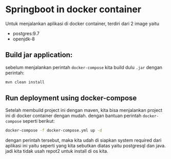 # Springboot in docker container

Untuk menjalankan aplikasi di docker container, terdiri dari 2 image yaitu

- postgres:9.7
- openjdk-8

## Build jar application:

sebelum menjalankan perintah `docker-compose` kita build dulu `.jar` dengan perintah:

```bash
mvn clean install
```

## Run deployment using docker-compose

Setelah membuild project ini dengan maven, kita bisa menjalankan project ini di docker container dengan mudah. dengan bantuan perintah `docker-compose` seperti berikut:

```bash
docker-compose -f docker-compose.yml up -d
```

dengan perintah tersebut, maka kita udah di siapkan system required dari aplikasi ini yaitu seperti yang kita sebutkan diatas yaitu postgresql dan java. jadi kita tidak usah repot2 untuk install di os kita.
